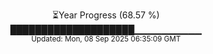 <p align="center">
⏳Year Progress (68.57 %) <br>
████████████████████▁▁▁▁▁▁▁▁▁▁ <br>
<sub>Updated: Mon, 08 Sep 2025 06:35:09 GMT</sub>
</p>

